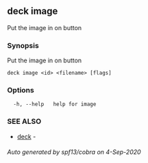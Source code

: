 ## deck image

Put the image in <filename> on button <id>

### Synopsis

Put the image in <filename> on button <id>

```
deck image <id> <filename> [flags]
```

### Options

```
  -h, --help   help for image
```

### SEE ALSO

* [deck](index.md)	 - 

###### Auto generated by spf13/cobra on 4-Sep-2020
